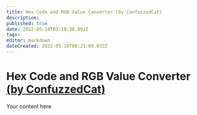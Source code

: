 ```yaml
---
title: Hex Code and RGB Value Converter (by ConfuzzedCat)
description: 
published: true
date: 2022-05-18T03:19:38.091Z
tags: 
editor: markdown
dateCreated: 2022-05-18T00:21:09.033Z
---
```


# Hex Code and RGB Value Converter [(by ConfuzzedCat)](https://www.twitch.tv/confuzzedcat)
Your content here